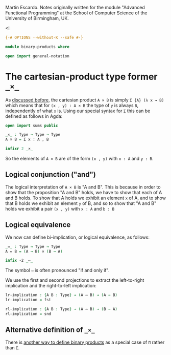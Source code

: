 
Martin Escardo.
Notes originally written for the module "Advanced Functional Programming"
at the School of Computer Science of the University of Birmingham, UK.


<!
```agda
{-# OPTIONS --without-K --safe #-}

module binary-products where

open import general-notation
```
>
# The cartesian-product type former `_×_`

As [discussed before](sums.lagda.md), the cartesian product `A × B` is simply `Σ {A} (λ x → B)` which means that for `(x , y) : A × B` the type of `y` is always `B`, independently of what `x` is. Using our special syntax for `Σ` this can be defined as follows in Agda:
```agda
open import sums public

_×_ : Type → Type → Type
A × B = Σ x ꞉ A , B

infixr 2 _×_
```
So the elements of `A × B` are of the form `(x , y)` with `x : A` and `y : B`.

## Logical conjunction ("and")

The logical interpretation of `A × B` is "A and B". This is because in order to show that the proposition "A and B" holds, we have to show that each of A and B holds. To show that A holds we exhibit an element `x` of A, and to show that B holds we exhibit an element `y` of B, and so to show that "A and B" holds we exhibit a pair `(x , y)` with `x : A` and `b : B`

## Logical equivalence

We now can define bi-implication, or logical equivalence, as follows:
```agda
_⇔_ : Type → Type → Type
A ⇔ B = (A → B) × (B → A)

infix -2 _⇔_
```
The symbol `⇔` is often pronounced "if and only if".

We use the first and second projections to extract the left-to-right implication and the right-to-left implication:
```agda
lr-implication : {A B : Type} → (A ⇔ B) → (A → B)
lr-implication = fst

rl-implication : {A B : Type} → (A ⇔ B) → (B → A)
rl-implication = snd
```

## Alternative definition of `_×_`

There is [another way to define binary products](binary-products-as-products.lagda.md) as a special case of `Π` rather than `Σ`.
